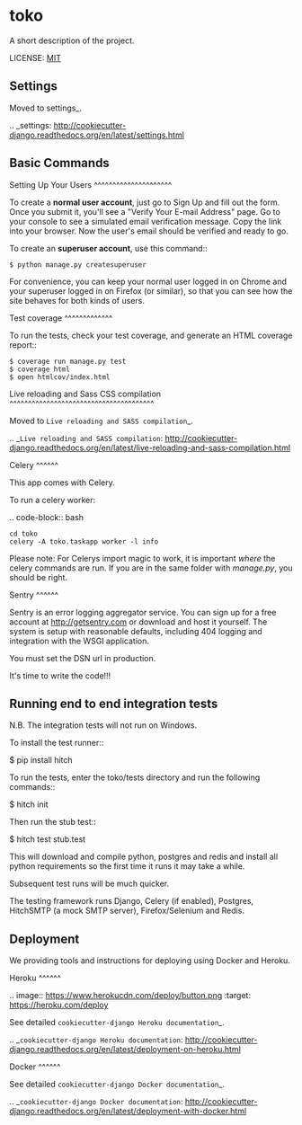 toko
==============================

A short description of the project.


LICENSE: [MIT](http://fendi.mit-license.org)

Settings
------------

Moved to settings_.

.. _settings: http://cookiecutter-django.readthedocs.org/en/latest/settings.html

Basic Commands
--------------

Setting Up Your Users
^^^^^^^^^^^^^^^^^^^^^

To create a **normal user account**, just go to Sign Up and fill out the form. Once you submit it, you'll see a "Verify Your E-mail Address" page. Go to your console to see a simulated email verification message. Copy the link into your browser. Now the user's email should be verified and ready to go.

To create an **superuser account**, use this command::

    $ python manage.py createsuperuser

For convenience, you can keep your normal user logged in on Chrome and your superuser logged in on Firefox (or similar), so that you can see how the site behaves for both kinds of users.

Test coverage
^^^^^^^^^^^^^

To run the tests, check your test coverage, and generate an HTML coverage report::

    $ coverage run manage.py test
    $ coverage html
    $ open htmlcov/index.html

Live reloading and Sass CSS compilation
^^^^^^^^^^^^^^^^^^^^^^^^^^^^^^^^^^^^^^^

Moved to `Live reloading and SASS compilation`_.

.. _`Live reloading and SASS compilation`: http://cookiecutter-django.readthedocs.org/en/latest/live-reloading-and-sass-compilation.html



Celery
^^^^^^

This app comes with Celery.

To run a celery worker:

.. code-block:: bash

    cd toko
    celery -A toko.taskapp worker -l info

Please note: For Celerys import magic to work, it is important *where* the celery commands are run. If you are in the same folder with *manage.py*, you should be right.







Sentry
^^^^^^

Sentry is an error logging aggregator service. You can sign up for a free account at http://getsentry.com or download and host it yourself.
The system is setup with reasonable defaults, including 404 logging and integration with the WSGI application.

You must set the DSN url in production.



It's time to write the code!!!


Running end to end integration tests
------------------------------------

N.B. The integration tests will not run on Windows.

To install the test runner::

  $ pip install hitch

To run the tests, enter the toko/tests directory and run the following commands::

  $ hitch init

Then run the stub test::

  $ hitch test stub.test

This will download and compile python, postgres and redis and install all python requirements so the first time it runs it may take a while.

Subsequent test runs will be much quicker.

The testing framework runs Django, Celery (if enabled), Postgres, HitchSMTP (a mock SMTP server), Firefox/Selenium and Redis.


Deployment
----------

We providing tools and instructions for deploying using Docker and Heroku.

Heroku
^^^^^^

.. image:: https://www.herokucdn.com/deploy/button.png
    :target: https://heroku.com/deploy

See detailed `cookiecutter-django Heroku documentation`_.

.. _`cookiecutter-django Heroku documentation`: http://cookiecutter-django.readthedocs.org/en/latest/deployment-on-heroku.html

Docker
^^^^^^

See detailed `cookiecutter-django Docker documentation`_.

.. _`cookiecutter-django Docker documentation`: http://cookiecutter-django.readthedocs.org/en/latest/deployment-with-docker.html
